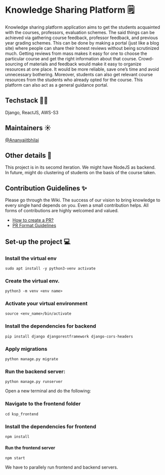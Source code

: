 # Knowledge Sharing Platform 🗒
Knowledge sharing platform application aims to get the students acquainted with the courses, professors, evaluation schemes. The said things can be achieved via gathering course feedback, professor feedback, and previous year grading schemes. This can be done by making a portal (just like a blog site) where people can share their honest reviews without being scrutinized much. Getting reviews from mass makes it easy for one to choose the particular course and get the right information about that course. Crowd-sourcing of materials and feedback would make it easy to organize resources at one place. It would be more reliable, save one’s time and avoid unnecessary bothering. Moreover, students can also get relevant course resources from the students who already opted for the course. This platform can also act as a general guidance portal.

## Techstack 👩‍💻
Django, ReactJS, AWS-S3

## Maintainers ☀️
[@Ananyaiitbhilai](https://github.com/Ananyaiitbhilai) 

## Other details 📑
This project is in its secomd iteration. We might have NodeJS as backend. In future, might do clustering of students on the basis of the course taken.

## Contribution Guidelines ✨
Please go through the Wiki. The success of our vision to bring knowledge to every single hand depends on you. Even a small contribution helps. All forms of contributions are highly welcomed and valued.
- [How to create a PR?](https://github.com/OpenLake/Speech-Analyser/wiki/PR-Format-Guidelines)
- [PR Format Guidelines](https://github.com/OpenLake/Speech-Analyser/wiki/How-to-create-a-PR)

## Set-up the project 💻

### Install the virtual env
`sudo apt install -y python3-venv activate`

### Create the virtual env.
`python3 -m venv <env name>`

### Activate your virtual environment
`source <env_name>/bin/activate`

### Install the dependencies for backend
`pip install django djangorestframework django-cors-headers`

### Apply migrations
`python manage.py migrate`

### Run the backend server:
`python manage.py runserver`

Open a new terminal and do the following:

### Navigate to the frontend folder
`cd ksp_frontend`

### Install the dependencies for frontend
`npm install`

#### Run the frontend server
`npm start`

We have to parallely run frontend and backend servers.
